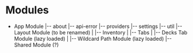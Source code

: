 # Modules
- App Module
|-- about
|-- api-error
|-- providers
|-- settings
|-- util
|-- Layout Module (to be renamed)
| |-- Inventory
| |-- Tabs
|   |-- Decks Tab Module (lazy loaded)
|   |-- Wildcard Path Module (lazy loaded)
|-- Shared Module (?)